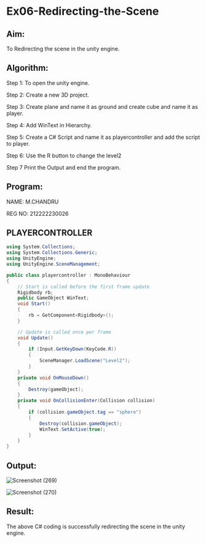 # Ex06-Redirecting-the-Scene

## Aim:
To Redirecting the scene in the unity engine.

## Algorithm:
Step 1:
To open the unity engine.

Step 2:
Create a new 3D project.

Step 3:
Create plane and name it as ground and create cube and name it as player.

Step 4:
Add WinText in Hierarchy.

Step 5:
Create a C# Script and name it as playercontroller and add the script to player.

Step 6:
Use the R button to change the level2

Step 7
Print the Output and end the program.

## Program:
NAME: M.CHANDRU

REG NO: 212222230026
## PLAYERCONTROLLER
```C#
using System.Collections;
using System.Collections.Generic;
using UnityEngine;
using UnityEngine.SceneManagement;

public class playercontroller : MonoBehaviour
{
    // Start is called before the first frame update
    Rigidbody rb;
    public GameObject WinText;
    void Start()
    {
        rb = GetComponent<Rigidbody>();
    }

    // Update is called once per frame
    void Update()
    {
        if (Input.GetKeyDown(KeyCode.R))
        {
            SceneManager.LoadScene("Level2");
        }
    }
    private void OnMouseDown()
    {
        Destroy(gameObject);
    }
    private void OnCollisionEnter(Collision collision)
    {
        if (collision.gameObject.tag == "sphere")
        {
            Destroy(collision.gameObject);
            WinText.SetActive(true);
        }
    }
}
```
## Output:

![Screenshot (269)](https://github.com/shaikSameerbasha5404/Ex06-Redirecting-the-Scene/assets/118707756/86555788-4cc7-4c7c-bef4-e045cb5f3726)


![Screenshot (270)](https://github.com/shaikSameerbasha5404/Ex06-Redirecting-the-Scene/assets/118707756/3a10eadf-1164-451a-adf2-bd24754246e0)

## Result:

The above C# coding is successfully redirecting the scene in the unity engine.
